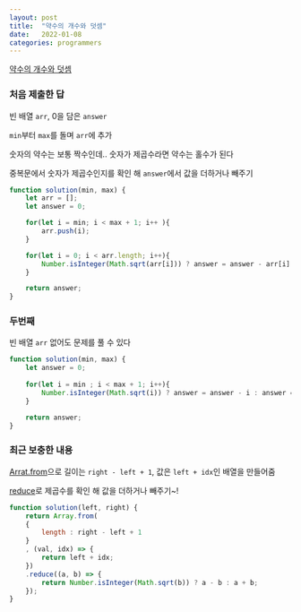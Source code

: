 ```yaml
---
layout: post
title:  "약수의 개수와 덧셈"
date:   2022-01-08
categories: programmers
---
```


[약수의 개수와 덧셈](https://programmers.co.kr/learn/courses/30/lessons/77884?language=javascript)

### 처음 제출한 답

빈 배열 `arr`, 0을 담은 `answer`

`min`부터 `max`를 돌며 `arr`에 추가

숫자의 약수는 보통 짝수인데.. 숫자가 제곱수라면 약수는 홀수가 된다

중복문에서 숫자가 제곱수인지를 확인 해 `answer`에서 값을 더하거나 빼주기

```js
function solution(min, max) {
    let arr = [];
    let answer = 0;

    for(let i = min; i < max + 1; i++ ){
        arr.push(i);
    }

    for(let i = 0; i < arr.length; i++){
        Number.isInteger(Math.sqrt(arr[i])) ? answer = answer - arr[i] : answer = answer + arr[i]
    }

    return answer;
}
```

### 두번째

빈 배열 `arr` 없어도 문제를 풀 수 있다
```js
function solution(min, max) {
    let answer = 0;
    
    for(let i = min ; i < max + 1; i++){
        Number.isInteger(Math.sqrt(i)) ? answer = answer - i : answer = answer + i;
    }

    return answer;
}
```

### 최근 보충한 내용

[Arrat.from](https://developer.mozilla.org/ko/docs/Web/JavaScript/Reference/Global_Objects/Array/from)으로 길이는 `right - left + 1`, 값은 `left + idx`인 배열을 만들어줌

[reduce](https://developer.mozilla.org/ko/docs/Web/JavaScript/Reference/Global_Objects/Array/Reduce)로 제곱수를 확인 해 값을 더하거나 빼주기~!

```js
function solution(left, right) {
    return Array.from(
    {
        length : right - left + 1
    }
    , (val, idx) => {
        return left + idx;
    })
    .reduce((a, b) => {
        return Number.isInteger(Math.sqrt(b)) ? a - b : a + b;
    });
}
```